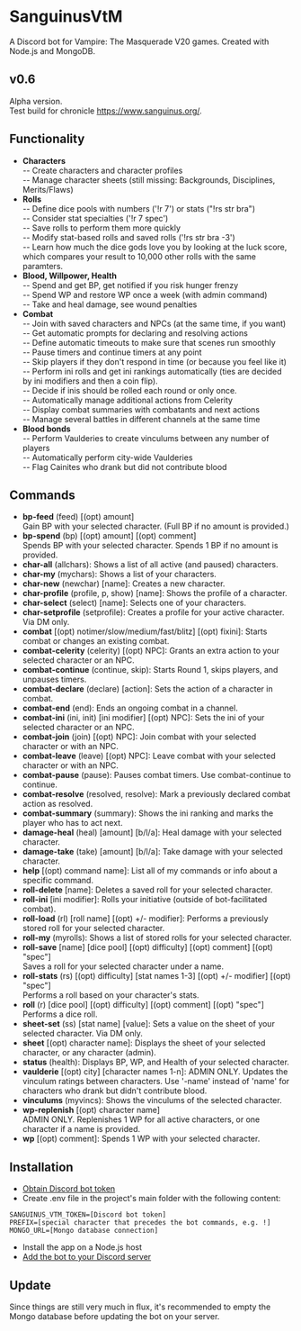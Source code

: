 # SanguinusVtM
A Discord bot for Vampire: The Masquerade V20 games.
Created with Node.js and MongoDB.

## v0.6
Alpha version.<BR/>
Test build for chronicle https://www.sanguinus.org/.

## Functionality
- **Characters**<br/>
-- Create characters and character profiles<br/>
-- Manage character sheets (still missing: Backgrounds, Disciplines, Merits/Flaws)
- **Rolls**<br/>
-- Define dice pools with numbers ('!r 7') or stats ("!rs str bra")<br/>
-- Consider stat specialties ('!r 7 spec')<br/>
-- Save rolls to perform them more quickly<br/>
-- Modify stat-based rolls and saved rolls ('!rs str bra -3')<br/>
-- Learn how much the dice gods love you by looking at the luck score, which compares your result to 10,000 other rolls with the same paramters.
- **Blood, Willpower, Health**<br/>
-- Spend and get BP, get notified if you risk hunger frenzy<br/>
-- Spend WP and restore WP once a week (with admin command)<br/>
-- Take and heal damage, see wound penalties
- **Combat**<br/>
-- Join with saved characters and NPCs (at the same time, if you want)<br/>
-- Get automatic prompts for declaring and resolving actions<br/>
-- Define automatic timeouts to make sure that scenes run smoothly<br/>
-- Pause timers and continue timers at any point<br/>
-- Skip players if they don't respond in time (or because you feel like it)<br/>
-- Perform ini rolls and get ini rankings automatically (ties are decided by ini modifiers and then a coin flip).<br/>
-- Decide if inis should be rolled each round or only once.<br/>
-- Automatically manage additional actions from Celerity<br/>
-- Display combat summaries with combatants and next actions<br/>
-- Manage several battles in different channels at the same time
- **Blood bonds**<br/>
-- Perform Vaulderies to create vinculums between any number of players<br/>
-- Automatically perform city-wide Vaulderies<br/>
-- Flag Cainites who drank but did not contribute blood

## Commands

- **bp-feed** (feed) [(opt) amount]<br/>Gain BP with your selected character. (Full BP if no amount is provided.)
- **bp-spend** (bp) [(opt) amount] [(opt) comment]<br/>Spends BP with your selected character. Spends 1 BP if no amount is provided.
- **char-all** (allchars): Shows a list of all active (and paused) characters.
- **char-my** (mychars): Shows a list of your characters.
- **char-new** (newchar) [name]: Creates a new character.
- **char-profile** (profile, p, show) [name]: Shows the profile of a character.
- **char-select** (select) [name]: Selects one of your characters.
- **char-setprofile** (setprofile): Creates a profile for your active character.  Via DM only.
- **combat** [(opt) notimer/slow/medium/fast/blitz] [(opt) fixini]: Starts combat or changes an existing combat.
- **combat-celerity** (celerity) [(opt) NPC]: Grants an extra action to your selected character or an NPC.
- **combat-continue** (continue, skip): Starts Round 1, skips players, and unpauses timers.
- **combat-declare** (declare) [action]: Sets the action of a character in combat.
- **combat-end** (end): Ends an ongoing combat in a channel.
- **combat-ini** (ini, init) [ini modifier] [(opt) NPC]: Sets the ini of your selected character or an NPC.
- **combat-join** (join) [(opt) NPC]: Join combat with your selected character or with an NPC.
- **combat-leave** (leave) [(opt) NPC]: Leave combat with your selected character or with an NPC.
- **combat-pause** (pause): Pauses combat timers. Use combat-continue to continue.
- **combat-resolve** (resolved, resolve): Mark a previously declared combat action as resolved.
- **combat-summary** (summary): Shows the ini ranking and marks the player who has to act next.
- **damage-heal** (heal) [amount] [b/l/a]: Heal damage with your selected character.
- **damage-take** (take) [amount] [b/l/a]: Take damage with your selected character.
- **help**  [(opt) command name]: List all of my commands or info about a specific command.
- **roll-delete**  [name]: Deletes a saved roll for your selected character.
- **roll-ini** [ini modifier]: Rolls your initiative (outside of bot-facilitated combat).
- **roll-load** (rl) [roll name] [(opt) +/- modifier]: Performs a previously stored roll for your selected character.
- **roll-my** (myrolls): Shows a list of stored rolls for your selected character.
- **roll-save**  [name] [dice pool] [(opt) difficulty] [(opt) comment] [(opt) "spec"]<br/>Saves a roll for your selected character under a name.
- **roll-stats** (rs) [(opt) difficulty] [stat names 1-3] [(opt) +/- modifier] [(opt) "spec"]<br/>Performs a roll based on your character's stats.
- **roll** (r) [dice pool] [(opt) difficulty] [(opt) comment] [(opt) "spec"]<br/>Performs a dice roll.
- **sheet-set** (ss) [stat name] [value]: Sets a value on the sheet of your selected character. Via DM only.
- **sheet** [(opt) character name]: Displays the sheet of your selected character, or any character (admin).
- **status** (health): Displays BP, WP, and Health of your selected character.
- **vaulderie** [(opt) city] [character names 1-n]: ADMIN ONLY. Updates the vinculum ratings between characters. Use \'-name\' instead of \'name\' for characters who drank but didn\'t contribute blood.
- **vinculums** (myvincs): Shows the vinculums of the selected character.
- **wp-replenish**  [(opt) character name]<br/>ADMIN ONLY. Replenishes 1 WP for all active characters, or one character if a name is provided.
- **wp** [(opt) comment]: Spends 1 WP with your selected character.

## Installation
- [Obtain Discord bot token](https://www.writebots.com/discord-bot-token/)
- Create .env file
in the project's main folder with the following content:
```
SANGUINUS_VTM_TOKEN=[Discord bot token]
PREFIX=[special character that precedes the bot commands, e.g. !]
MONGO_URL=[Mongo database connection]
```
- Install the app on a Node.js host
- [Add the bot to your Discord server](https://www.writebots.com/discord-bot-token/)

## Update
Since things are still very much in flux, it's recommended to empty the Mongo database before updating the bot on your server.